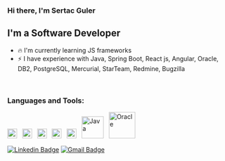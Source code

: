 ### Hi there, I'm Sertac Guler

## I'm a Software Developer
- :fire:  I'm currently learning JS frameworks
- :zap:  I have experience with Java, Spring Boot, React js, Angular, Oracle, DB2, PostgreSQL, Mercurial, StarTeam, Redmine, Bugzilla

<br/>

### Languages and Tools:

<img  width="22" src="https://seeklogo.com/images/J/javascript-js-logo-2949701702-seeklogo.com.png"/> &nbsp; <img  width="22" src="https://seeklogo.com/images/R/react-logo-7B3CE81517-seeklogo.com.png"/> &nbsp; <img  width="22" src="https://seeklogo.com/images/A/angular-logo-CF8B6B5B10-seeklogo.com.png"/> &nbsp; <img width="22" src="https://seeklogo.com/images/V/visual-studio-code-logo-284BC24C39-seeklogo.com.png"/> &nbsp; <img width="22" src="https://seeklogo.com/images/E/eclipse-logo-85FE4BEA34-seeklogo.com.png"/> &nbsp; <img width="50" alt="Java" disabled src="https://seeklogo.com/images/J/java-logo-41D4155FC3-seeklogo.com.png"/> &nbsp; <img width="60" alt="Oracle" src="https://seeklogo.com/images/O/Oracle-logo-B4E100A83F-seeklogo.com.png"/> 


[![Linkedin Badge](https://img.shields.io/badge/-sertacguler-blue?style=flat-square&logo=Linkedin&logoColor=white&link=https://www.linkedin.com/in/sertac-guler/)](https://www.linkedin.com/in/celalaygar/) 
[![Gmail Badge](https://img.shields.io/badge/-sertacguler1@gmail.com-c14438?style=flat-square&logo=Gmail&logoColor=white&link=mailto:sertacguler1@gmail.com)](mailto:sertacguler1@gmail.com)
